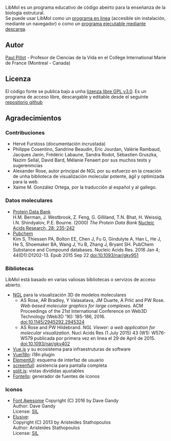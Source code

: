LibMol es un programa educativo de código abeirto para la enseñanza de la biología estrutural.  
Se puede usar LibMol como un [programa en linea](https://libmol.org) (accesible sin instalación, mediante un navegador) o como un [programa ejecutable mediante descarga](https://libmol.org/downloads).

## Autor
[Paul Pillot](mailto:paul.pillot@libmol.org) - Profesor de Ciencias de la Vida en el Collège International Marie de France (Montreal - Canada)


## Licenza
El código fonte se publica bajo a unha [lizenza libre GPL v3.0](https://www.gnu.org/licenses/gpl.html). Es un programa de acceso libre, descargable y editable desde el seguinte [repositorio github](https://github.com/ppillot/libmol)

## Agradecimientos
### Contribuciones
- Hervé Furstoss (documentación incrustada)
- Philippe Cosentino, Sandrine Beaudin, Eric Jourdan, Valérie Rambaud,  Jacques Janin, Frédéric Labaune, Sandra Rodot, Sébastien Gruszka, Nazim Sellal, David Bard, Mélanie Fenaert por sus muchos tests y sugerenmcias
- Alexander Rose, autor principal de NGL por su esfuerzo en la creación de unha biblioteca de visualización molecular potente, ágil y optimizada para la web.
- Xaime M. González Ortega, por la traducción al español y al gallego.

### Datos moleculares
- [Protein Data Bank](https://www.rcsb.org)  
H.M. Berman, J. Westbrook, Z. Feng, G. Gilliland, T.N. Bhat, H. Weissig, I.N. Shindyalov, P.E. Bourne.
(2000) _The Protein Data Bank_ [Nucleic Acids Research, 28: 235-242](https://www.ncbi.nlm.nih.gov/pmc/articles/PMC102472/)
- [Pubchem](https://pubchem.ncbi.nlm.nih.gov/)  
Kim S, Thiessen PA, Bolton EE, Chen J, Fu G, Gindulyte A, Han L, He J, He S, Shoemaker BA, Wang J, Yu B, Zhang J, Bryant SH. PubChem Substance and Compound databases. Nucleic Acids Res. 2016 Jan 4; 44(D1):D1202-13. Epub 2015 Sep 22 [doi:10.1093/nar/gkv951](http://dx.doi.org/10.1093/nar/gkv951)

### Bibliotecas
LibMol está basado en varias valiosas bibliotecas o servizos de acceso abierto.
- [NGL](https://github.com/arose/ngl) para la visualización 3D de modelos moleculares
  - AS Rose, AR Bradley, Y Valasatava, JM Duarte, A Prlić and PW Rose. _Web-based molecular graphics for large complexes._ ACM Proceedings of the 21st International Conference on Web3D Technology (Web3D '16): 185-186, 2016. [doi:10.1145/2945292.2945324](http://dx.doi.org/10.1145/2945292.2945324)
  - AS Rose and PW Hildebrand. _NGL Viewer: a web application for molecular visualization._ Nucl Acids Res (1 July 2015) 43 (W1): W576-W579 publicada por primera vez en linea el 29 de April de 2015. [doi:10.1093/nar/gkv402](https://doi.org/10.1093/nar/gkv402)
- [Vue.js](https://vuejs.org/) y su ecosistema para infraestruturas de software
- [Vuei18n](https://github.com/kazupon/vue-i18n): i18n plugin
- [ElementUI](http://element.eleme.io/#/en-US): esquema de interfaz de usuario
- [screenfull](https://www.npmjs.com/package/screenfull): asistencia para pantalla completa
- [split.js](https://nathancahill.github.io/Split.js/): vistas divididas ajustables
- [Fontello](http://fontello.com): generador de fuentes de iconos  

### Iconos 
- [Font Awesome](http://fortawesome.github.com/Font-Awesome/)
   Copyright (C) 2016 by Dave Gandy  
   Author:    Dave Gandy  
   License:   [SIL](http://scripts.sil.org/OFL)  
- [Elusive](http://aristeides.com/):  
   Copyright (C) 2013 by Aristeides Stathopoulos  
   Author:    Aristeides Stathopoulos  
   License:   [SIL](http://scripts.sil.org/OFL) 
